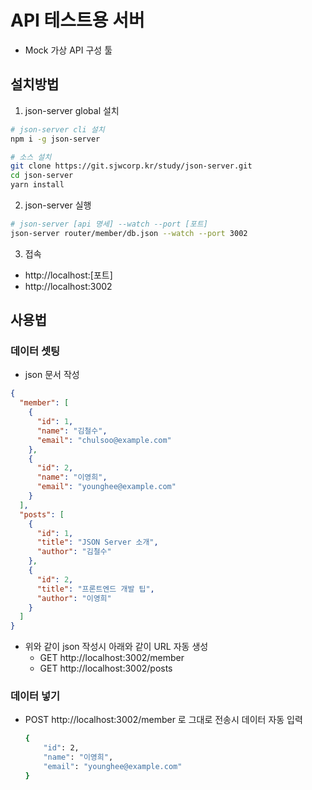# API 테스트용 서버

- Mock 가상 API 구성 툴

## 설치방법

1. json-server global 설치

```bash
# json-server cli 설치
npm i -g json-server

# 소스 설치
git clone https://git.sjwcorp.kr/study/json-server.git
cd json-server
yarn install 
```

2. json-server 실행

```bash
# json-server [api 명세] --watch --port [포트]
json-server router/member/db.json --watch --port 3002
```

3. 접속
- http://localhost:[포트]
- http://localhost:3002

## 사용법

### 데이터 셋팅

- json 문서 작성

```json
{
  "member": [
    {
      "id": 1,
      "name": "김철수",
      "email": "chulsoo@example.com"
    },
    {
      "id": 2,
      "name": "이영희",
      "email": "younghee@example.com"
    }
  ],
  "posts": [
    {
      "id": 1,
      "title": "JSON Server 소개",
      "author": "김철수"
    },
    {
      "id": 2,
      "title": "프론트엔드 개발 팁",
      "author": "이영희"
    }
  ]
}
```

- 위와 같이 json 작성시 아래와 같이 URL 자동 생성
  - GET http://localhost:3002/member
  - GET http://localhost:3002/posts

### 데이터 넣기

- POST http://localhost:3002/member 로 그대로 전송시 데이터 자동 입력

    ```bash
    {
        "id": 2,
        "name": "이영희",
        "email": "younghee@example.com"
    }
    ```
